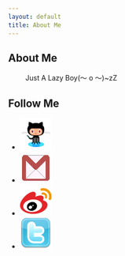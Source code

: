 ```yaml
---
layout: default
title: About Me
---
```

<div class="full">
  <h2>About Me</h2>
<p style='padding-left: 35px'>Just A Lazy Boy(～ o ～)~zZ</p>
</div>
<div class="full">
  <h2>Follow Me</h2>
  <ul class="social">
    <li><a href="http://github.com/zhengquan"><img src="/assets/images/github.png" /></a></li>
    <li><a href="mailto:yangzhengquan@gmail.com"><img src="/assets/images/gmail.png" /></a></li>
    <li><a href="http://weibo.com/guru"><img src="/assets/images/weibo.png" /></a></li>
    <li><a href="http://twitter.com/zrOrz"><img src="/assets/images/twitter.png" /></a></li>
  </ul>
</div>

